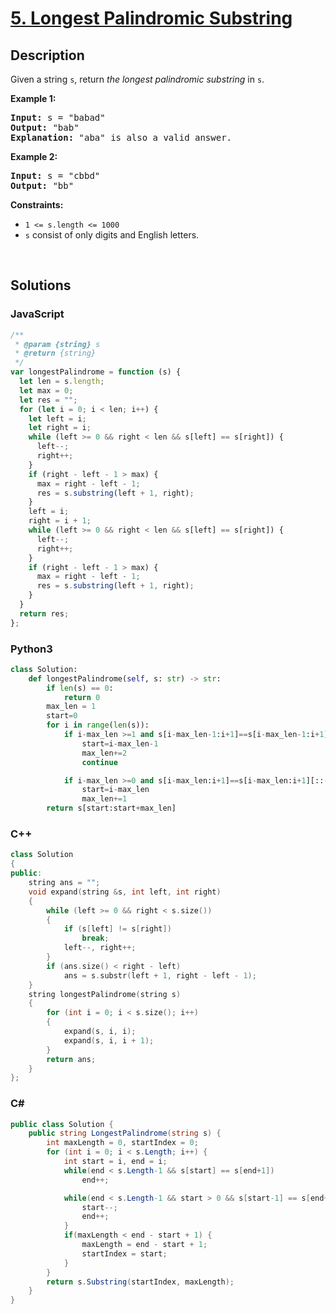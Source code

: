 # [5. Longest Palindromic Substring](https://leetcode.com/problems/longest-palindromic-substring/)

## Description

<p>Given a string <code>s</code>, return <em>the longest</em> <em>palindromic </em><em>substring</em></span> in <code>s</code>.</p>

<p><strong class="example">Example 1:</strong></p>

<pre><strong>Input:</strong> s = "babad"
<strong>Output:</strong> "bab"
<strong>Explanation:</strong> "aba" is also a valid answer.
</pre>

<p><strong class="example">Example 2:</strong></p>

<pre><strong>Input:</strong> s = "cbbd"
<strong>Output:</strong> "bb"
</pre>

<p><strong>Constraints:</strong></p>

<ul>
	<li><code>1 &lt;= s.length &lt;= 1000</code></li>
	<li><code>s</code> consist of only digits and English letters.</li>
</ul>
</div>
<p>&nbsp;</p>

## Solutions

### **JavaScript**

```javascript
/**
 * @param {string} s
 * @return {string}
 */
var longestPalindrome = function (s) {
  let len = s.length;
  let max = 0;
  let res = "";
  for (let i = 0; i < len; i++) {
    let left = i;
    let right = i;
    while (left >= 0 && right < len && s[left] == s[right]) {
      left--;
      right++;
    }
    if (right - left - 1 > max) {
      max = right - left - 1;
      res = s.substring(left + 1, right);
    }
    left = i;
    right = i + 1;
    while (left >= 0 && right < len && s[left] == s[right]) {
      left--;
      right++;
    }
    if (right - left - 1 > max) {
      max = right - left - 1;
      res = s.substring(left + 1, right);
    }
  }
  return res;
};
```

### **Python3**

```python
class Solution:
    def longestPalindrome(self, s: str) -> str:
        if len(s) == 0:
            return 0
        max_len = 1
        start=0
        for i in range(len(s)):
        	if i-max_len >=1 and s[i-max_len-1:i+1]==s[i-max_len-1:i+1][::-1]:
        		start=i-max_len-1
        		max_len+=2
        		continue

        	if i-max_len >=0 and s[i-max_len:i+1]==s[i-max_len:i+1][::-1]:
        		start=i-max_len
        		max_len+=1
        return s[start:start+max_len]
```

### **C++**

```cpp
class Solution
{
public:
    string ans = "";
    void expand(string &s, int left, int right)
    {
        while (left >= 0 && right < s.size())
        {
            if (s[left] != s[right])
                break;
            left--, right++;
        }
        if (ans.size() < right - left)
            ans = s.substr(left + 1, right - left - 1);
    }
    string longestPalindrome(string s)
    {
        for (int i = 0; i < s.size(); i++)
        {
            expand(s, i, i);
            expand(s, i, i + 1);
        }
        return ans;
    }
};
```

### **C#**

```csharp
public class Solution {
    public string LongestPalindrome(string s) {
        int maxLength = 0, startIndex = 0;
        for (int i = 0; i < s.Length; i++) {
            int start = i, end = i;
            while(end < s.Length-1 && s[start] == s[end+1])
                end++;

            while(end < s.Length-1 && start > 0 && s[start-1] == s[end+1]) {
                start--;
                end++;
            }
            if(maxLength < end - start + 1) {
                maxLength = end - start + 1;
                startIndex = start;
            }
        }
        return s.Substring(startIndex, maxLength);
    }
}
```
